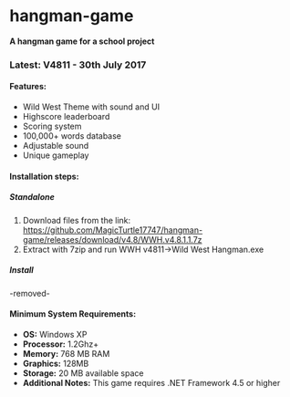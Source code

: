 # hangman-game
**A hangman game for a school project**

### Latest: V4811 - 30th July 2017
#### Features: 
* Wild West Theme with sound and UI
* Highscore leaderboard
* Scoring system
* 100,000+ words database
* Adjustable sound
* Unique gameplay

#### Installation steps:

##### Standalone
1. Download files from the link: 
https://github.com/MagicTurtle17747/hangman-game/releases/download/v4.8/WWH.v4.8.1.1.7z
2. Extract with 7zip and run WWH v4811->Wild West Hangman.exe

##### Install
-removed-

#### Minimum System Requirements:
* **OS:** Windows XP
* **Processor:** 1.2Ghz+
* **Memory:** 768 MB RAM
* **Graphics:** 128MB
* **Storage:** 20 MB available space
* **Additional Notes:** This game requires .NET Framework 4.5 or higher


